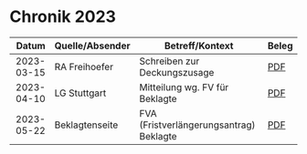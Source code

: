 # Chronik 2023

| Datum       | Quelle/Absender        | Betreff/Kontext                                | Beleg |
|------------:|------------------------|------------------------------------------------|-------|
| 2023-03-15  | RA Freihoefer          | Schreiben zur Deckungszusage                   | [PDF](../10002282941_2_Deckungszusage%20außergerichtlich%20und%20für%20selbständiges%20Beweisverfahren.pdf) |
| 2023-04-10  | LG Stuttgart           | Mitteilung wg. FV für Beklagte                 | [PDF](../10002475068_1_Mitt.%20wg.%20FV%20für%20Bekl..pdf) |
| 2023-05-22  | Beklagtenseite         | FVA (Fristverlängerungsantrag) Beklagte        | [PDF](../10002475062_1_FVA%20Bekl..pdf) |
